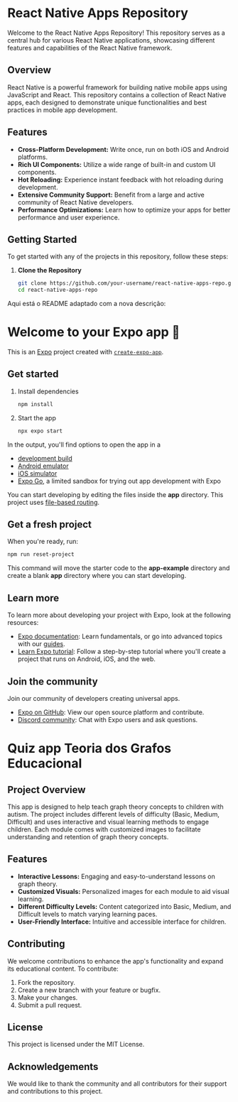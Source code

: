 # React Native Apps Repository

Welcome to the React Native Apps Repository! This repository serves as a central hub for various React Native applications, showcasing different features and capabilities of the React Native framework.

## Overview

React Native is a powerful framework for building native mobile apps using JavaScript and React. This repository contains a collection of React Native apps, each designed to demonstrate unique functionalities and best practices in mobile app development.

## Features

- **Cross-Platform Development:** Write once, run on both iOS and Android platforms.
- **Rich UI Components:** Utilize a wide range of built-in and custom UI components.
- **Hot Reloading:** Experience instant feedback with hot reloading during development.
- **Extensive Community Support:** Benefit from a large and active community of React Native developers.
- **Performance Optimizations:** Learn how to optimize your apps for better performance and user experience.

## Getting Started

To get started with any of the projects in this repository, follow these steps:

1. **Clone the Repository**

   ```bash
   git clone https://github.com/your-username/react-native-apps-repo.git
   cd react-native-apps-repo

Aqui está o README adaptado com a nova descrição:

# Welcome to your Expo app 👋

This is an [Expo](https://expo.dev) project created with [`create-expo-app`](https://www.npmjs.com/package/create-expo-app).

## Get started

1. Install dependencies

   ```bash
   npm install
   ```

2. Start the app

   ```bash
   npx expo start
   ```

In the output, you'll find options to open the app in a

- [development build](https://docs.expo.dev/develop/development-builds/introduction/)
- [Android emulator](https://docs.expo.dev/workflow/android-studio-emulator/)
- [iOS simulator](https://docs.expo.dev/workflow/ios-simulator/)
- [Expo Go](https://expo.dev/go), a limited sandbox for trying out app development with Expo

You can start developing by editing the files inside the **app** directory. This project uses [file-based routing](https://docs.expo.dev/router/introduction).

## Get a fresh project

When you're ready, run:

```bash
npm run reset-project
```

This command will move the starter code to the **app-example** directory and create a blank **app** directory where you can start developing.

## Learn more

To learn more about developing your project with Expo, look at the following resources:

- [Expo documentation](https://docs.expo.dev/): Learn fundamentals, or go into advanced topics with our [guides](https://docs.expo.dev/guides).
- [Learn Expo tutorial](https://docs.expo.dev/tutorial/introduction/): Follow a step-by-step tutorial where you'll create a project that runs on Android, iOS, and the web.

## Join the community

Join our community of developers creating universal apps.

- [Expo on GitHub](https://github.com/expo/expo): View our open source platform and contribute.
- [Discord community](https://chat.expo.dev): Chat with Expo users and ask questions.

# Quiz app Teoria dos Grafos Educacional

## Project Overview

This app is designed to help teach graph theory concepts to children with autism. The project includes different levels of difficulty (Basic, Medium, Difficult) and uses interactive and visual learning methods to engage children. Each module comes with customized images to facilitate understanding and retention of graph theory concepts.

## Features

- **Interactive Lessons:** Engaging and easy-to-understand lessons on graph theory.
- **Customized Visuals:** Personalized images for each module to aid visual learning.
- **Different Difficulty Levels:** Content categorized into Basic, Medium, and Difficult levels to match varying learning paces.
- **User-Friendly Interface:** Intuitive and accessible interface for children.

## Contributing

We welcome contributions to enhance the app's functionality and expand its educational content. To contribute:

1. Fork the repository.
2. Create a new branch with your feature or bugfix.
3. Make your changes.
4. Submit a pull request.

## License

This project is licensed under the MIT License.

## Acknowledgements

We would like to thank the community and all contributors for their support and contributions to this project.


